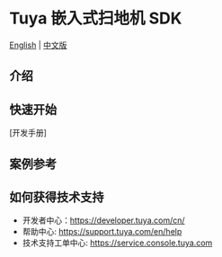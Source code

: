 # Tuya 嵌入式扫地机 SDK

[English](README.md) | [中文版](README_cn.md)

## 介绍


## 快速开始

[开发手册]

## 案例参考

## 如何获得技术支持

- 开发者中心：https://developer.tuya.com/cn/
- 帮助中心: https://support.tuya.com/en/help
- 技术支持工单中心: https://service.console.tuya.com

